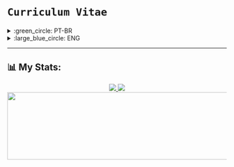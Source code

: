 # `Curriculum Vitae`
<details>
<summary>:green_circle: PT-BR</summary>

## `Olá mundo`, sou o Eduardo Talarico (dudushy) :smile:
> <img align="left" alt="Brazil" width="22px" src="img/brazil.png" />Brasileiro, 21 anos :birthday:

### :trophy: Objetivos:

- Crescer profissionalmente :chart_with_upwards_trend:
- Solucionar problemas :dart:
- Contribuir para a sociedade :earth_americas:
- Adquirir conhecimento :man_student:
- Trabalhar em equipe :busts_in_silhouette:
- Desenvolver e criar :man_technologist:

### :sparkling_heart: Paixões:

- Aprender :books:
- Programar :computer:
- Ajudar :raising_hand_man:
- Criar :bulb:
- Jogar :video_game:
- Ouvir música :headphones:

### :star2: Qualidades:

- Determinado :star_struck:
- Prático :thinking:
- Calmo :sunglasses:
- Proativo :smiley:
- Honesto :innocent:
- Prudente :wink:
- Compreensivo :hugs:
- Detalhista :monocle_face:
- Persistente :grin:
- Empático :smiling_face_with_three_hearts:
- Criativo :exploding_head:
- Lógico :nerd_face:

---
### :globe_with_meridians: Conexões:

[<img align="left" alt="LinkedIn" width="32px" src="img/linkedin.png" />][linkedin]
[<img align="left" alt="Discord" width="52px" src="img/discord.png" />][discord]
[<img align="left" alt="Steam" width="32px" src="img/steam.png" />][steam]
[<img align="left" alt="Spotify" width="32px" src="img/spotify.png" />][spotify]
<br>
<br>

---
### :brain: Linguagens de programação conhecidas:

- <img align="left" alt="Python" width="26px" src="img/python.png" /> Python (Básico | `Intermediário` | Avançado)

- <img align="left" alt="Java" width="26px" src="img/java.png" /> Java (Básico | `Intermediário` | Avançado)

- <img align="left" alt="JavaScript" width="26px" src="img/javascript.png" /> JavaScript (`Básico` | Intermediário | Avançado)

- <img align="left" alt="PostgreSQL" width="26px" src="img/postgresql.png" /> PostgreSQL (`Básico` | Intermediário | Avançado)

- <img align="left" alt="HTML" width="26px" src="img/html.png" /> HTML (Básico | `Intermediário` | Avançado)

- <img align="left" alt="CSS" width="26px" src="img/css.png" /> CSS (`Básico` | Intermediário | Avançado)
<br>

### :hammer_and_wrench: Ferramentas conhecidas:

- <img align="left" alt="Visual Studio Code" width="26px" src="img/vscode.png" /> [Visual Studio Code][vscode]

- <img align="left" alt="pgAdmin" width="26px" src="img/pgadmin.png" /> [pgAdmin][pgadmin]

- <img align="left" alt="NetBeans" width="26px" src="img/netbeans.png" /> [NetBeans][netbeans]

- <img align="left" alt="Sublime Text" width="26px" src="img/sublimetext.png" /> [Sublime Text][sublimetext]

- <img align="left" alt="Notepad++" width="26px" src="img/notepadplusplus.png" /> [Notepad++][notepadplusplus]
<br>

---
## :mortar_board: Formação:

- Ensino médio completo no **Colégio Ideal** *(2018)* :heavy_check_mark:
- Cursando `6º semestre` de **Ciência da Computação** na **UNIP (Universidade Paulista)** *(2019 - 2022)* :x:

---
## :heavy_plus_sign: Informações adicionais:

- Conhecimento avançado de Inglês

- Criação de projetos simples em Java (CRUD)

- Elaboração de alguns trabalhos extracurriculares, fazendo algoritmos e BOTs com intuito de automatizar certas tarefas do dia-a-dia (bot de mensagens, criptografia, matemática, formatação de texto)

- Tenho contato com jogos e computadores (de todos os tipos e categorias, online e offline) desde pequeno, sempre admirei cada detalhe existente nos jogos (funcionamento, gráficos, mecânicas e desenvolvimento)

---
</details>

<details>
<summary>:large_blue_circle: ENG</summary>

## `Hello World`, I'm Eduardo Talarico (dudushy) :smile:
> <img align="left" alt="Brazil" width="22px" src="img/brazil.png" />Brazilian, 21 years old :birthday:

### :trophy: Goals:

- Grow professionally :chart_with_upwards_trend:
- Solve problems :dart:
- Contribute to society :earth_americas:
- Acquire knowledge :man_student:
- Team work :busts_in_silhouette:
- Develop and create :man_technologist:

### :sparkling_heart: Passions:

- Learn :books:
- Code :computer:
- Help :raising_hand_man:
- Create :bulb:
- Play :video_game:
- Listen to music :headphones:

### :star2: Qualities:

- Determined :star_struck:
- Practical :thinking:
- Calm :sunglasses:
- Proactive :smiley:
- Honest :innocent:
- Prudent :wink:
- Comprehensive :hugs:
- Detail-oriented :monocle_face:
- Persistent :grin:
- Empathic :smiling_face_with_three_hearts:
- Creative :exploding_head:
- Logical :nerd_face:

---
### :globe_with_meridians: Connections:

[<img align="left" alt="LinkedIn" width="32px" src="img/linkedin.png" />][linkedin]
[<img align="left" alt="Discord" width="52px" src="img/discord.png" />][discord]
[<img align="left" alt="Steam" width="32px" src="img/steam.png" />][steam]
[<img align="left" alt="Spotify" width="32px" src="img/spotify.png" />][spotify]
<br>
<br>

---
### :brain: Known programming languages:

- <img align="left" alt="Python" width="26px" src="img/python.png" /> Python (Beginner | `Intermediate` | Advanced)

- <img align="left" alt="Java" width="26px" src="img/java.png" /> Java (Beginner | `Intermediate` | Advanced)

- <img align="left" alt="JavaScript" width="26px" src="img/javascript.png" /> JavaScript (`Beginner` | Intermediate | Advanced)

- <img align="left" alt="PostgreSQL" width="26px" src="img/postgresql.png" /> PostgreSQL (`Beginner` | Intermediate | Advanced)

- <img align="left" alt="HTML" width="26px" src="img/html.png" /> HTML (Beginner | `Intermediate` | Advanced)

- <img align="left" alt="CSS" width="26px" src="img/css.png" /> CSS (`Beginner` | Intermediate | Advanced)
<br>

### :hammer_and_wrench: Known tools:

- <img align="left" alt="Visual Studio Code" width="26px" src="img/vscode.png" /> [Visual Studio Code][vscode]

- <img align="left" alt="pgAdmin" width="26px" src="img/pgadmin.png" /> [pgAdmin][pgadmin]

- <img align="left" alt="NetBeans" width="26px" src="img/netbeans.png" /> [NetBeans][netbeans]

- <img align="left" alt="Sublime Text" width="26px" src="img/sublimetext.png" /> [Sublime Text][sublimetext]

- <img align="left" alt="Notepad++" width="26px" src="img/notepadplusplus.png" /> [Notepad++][notepadplusplus]
<br>

---
## :mortar_board: Formation:

- Complete high school in **Colégio Ideal** *(2018)* :heavy_check_mark:
- Attending `6th semester` of **Computer Science** in **UNIP (Universidade Paulista)** *(2019 - 2022)* :x:

---
## :heavy_plus_sign: Additional information:

- Advanced knowledge in English

- Creation of simple Java projects (CRUD)

- Elaboration of some extracurricular projects, making algorithms and BOTs with the aim of automating certain daily tasks (message bot, cryptography, math, text formatting)

- I've been in contact with games and computers (of all kinds and categories, online and offline) since I was little, I've always admired every detail in the games (functioning, graphics, mechanics and development)

---
</details>

---
## :bar_chart: My Stats:
<div align="center">
    <a href="https://github.com/dudushy">
    <img height="172cm" src="https://github-readme-stats.vercel.app/api?username=dudushy&theme=dark&show_icons=true&count_private=true">
    <img height="172cm" src="https://github-readme-stats.vercel.app/api/top-langs/?username=dudushy&theme=dark&layout=compact">
    <img height="155cm" width="805cm" src="https://github-readme-stats.vercel.app/api/wakatime?username=dudushy&layout=compact">
</div>


[linkedin]: https://www.linkedin.com/in/eduardo-talarico/
[discord]: https://discord.gg/jG9BtQE
[steam]: https://steamcommunity.com/id/dudushy/
[spotify]: https://open.spotify.com/user/u8cq59bsrp4cdmp2haxrxu9pi
[vscode]: https://code.visualstudio.com/
[pgadmin]: https://www.pgadmin.org/
[netbeans]: https://netbeans.apache.org/
[sublimetext]: https://www.sublimetext.com/
[notepadplusplus]: https://notepad-plus-plus.org/
